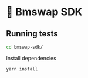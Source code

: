 # 🦓 Bmswap SDK

## Running tests

```sh
cd bmswap-sdk/
```

Install dependencies

```sh
yarn install
```
